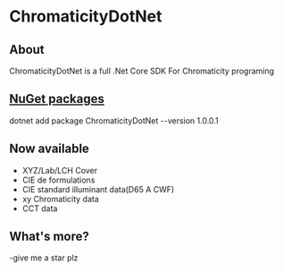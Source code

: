 # ChromaticityDotNet

## About
ChromaticityDotNet is a full .Net Core SDK For Chromaticity programing

## [NuGet packages](https://www.nuget.org/packages/ChromaticityDotNet)
dotnet add package ChromaticityDotNet --version 1.0.0.1

## Now available
- XYZ/Lab/LCH Cover
- CIE de formulations
- CIE standard illuminant data(D65 A CWF)
- xy Chromaticity data
- CCT data

## What's more?
-give me a star plz
